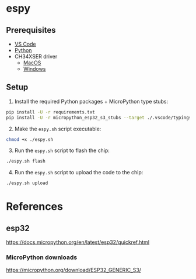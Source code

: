 # espy

## Prerequisites

- [VS Code](https://code.visualstudio.com/)
- [Python](https://www.python.org/downloads/)
- CH34XSER driver
  - [MacOS](https://www.wch-ic.com/downloads/CH34XSER_MAC_ZIP.html)
  - [Windows](https://www.wch-ic.com/downloads/CH343SER_EXE.html)

## Setup

1. Install the required Python packages + MicroPython type stubs:

```bash
pip install -U -r requirements.txt 
pip install -U -r micropython_esp32_s3_stubs --target ./.vscode/typings --no-user
```

2. Make the `espy.sh` script executable: 

```bash
chmod +x ./espy.sh
```

3. Run the `espy.sh` script to flash the chip:

```bash
./espy.sh flash
```

4.  Run the `espy.sh` script to upload the code to the chip:

```bash
./espy.sh upload
```

# References

## esp32

https://docs.micropython.org/en/latest/esp32/quickref.html

### MicroPython downloads

https://micropython.org/download/ESP32_GENERIC_S3/
